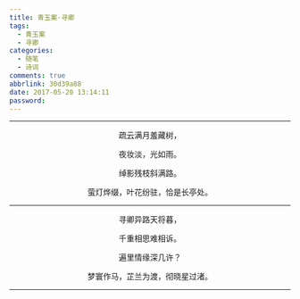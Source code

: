 ```yaml
---
title: 青玉案·寻卿
tags:
  - 青玉案
  - 寻卿
categories:
  - 随笔
  - 诗词
comments: true
abbrlink: 30d39a88
date: 2017-05-20 13:14:11
password:
---
```


---

<p style="text-align:center">疏云满月羞藏树，</p>

<p style="text-align:center">夜妆淡，光如雨。</p>

<p style="text-align:center">绰影残枝斜满路。</p>

<p style="text-align:center">萤灯烨缀，叶花纷驻，恰是长亭处。</p>

---
<p style="text-align:center">寻卿异路天将暮，</p>

<p style="text-align:center">千重相思难相诉。</p>

<p style="text-align:center">遍里情缘深几许？</p>

<p style="text-align:center">梦寰作马，芷兰为渡，彻晓星过渚。</p>


---
